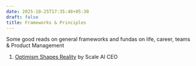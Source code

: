 ```yaml
---
date: 2025-10-25T17:35:48+05:30
draft: false
title: Frameworks & Principles
---
```

Some good reads on general frameworks and fundas on life, career, teams & Product Management

1. [Optimism Shapes Reality](https://alexw.substack.com/p/optimism-shapes-reality) by Scale AI CEO
